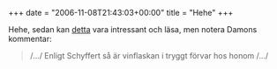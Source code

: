 +++
date = "2006-11-08T21:43:03+00:00"
title = "Hehe"
+++

Hehe, sedan kan [detta][1] vara intressant och läsa, men notera Damons kommentar:

> /&#8230;/ Enligt Schyffert så är vinflaskan i tryggt förvar hos honom /&#8230;/

<small></small>

 [1]: https://web.archive.org/web/20061109055803/http://www.tjuvlyssnat.se/2006/10/det_r_lugnt_det.html
